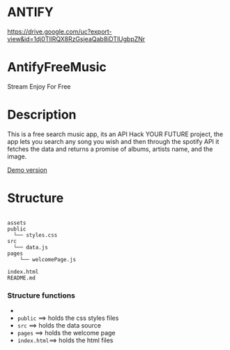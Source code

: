 # ANTIFY

https://drive.google.com/uc?export-view&id=1dj0TllRQX8RzGsjeaQab8iDTlUgbpZNr

# AntifyFreeMusic
Stream Enjoy For Free 



# Description
This is a free search music app, its an API Hack YOUR FUTURE project, the app lets you search any song you  wish and then through the spotify API it fetches the data and returns a promise of albums, artists name, and the image.


[ Demo version](/)

# Structure

```

assets
public
  └── styles.css
src
  └── data.js
pages
    └── welcomePage.js
        
index.html
README.md
```

### Structure functions

- 
- `public` ==> holds the css styles files
- `src`    ==> holds the data source
- `pages`  ==> holds the welcome page
- `index.html`==> holds the html files


